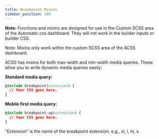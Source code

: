 ```yaml
---
title: Breakpoint Mixins
sidebar_position: 100
---
```


**Note:** Functions and mixins are designed for use in the Custom SCSS area of the Automatic.css dashboard. They will not work in the builder inputs or builder CSS.

Note: Mixins only work within the custom SCSS area of the ACSS dashboard.

ACSS has mixins for both max-width and min-width media queries. These allow you to write dynamic media queries easily:

**Standard media query:**

```CSS
@include breakpoint(extension) {
  // Your CSS goes here.
}
```

**Mobile first media query:**

```CSS
@include breakpoint-up(extension) {
  // Your CSS goes here.
}
```

“Extension” is the name of the breakpoint extension, e.g., xl, l, m, s.
